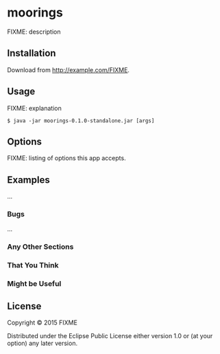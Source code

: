 # moorings

FIXME: description

## Installation

Download from http://example.com/FIXME.

## Usage

FIXME: explanation

    $ java -jar moorings-0.1.0-standalone.jar [args]

## Options

FIXME: listing of options this app accepts.

## Examples

...

### Bugs

...

### Any Other Sections
### That You Think
### Might be Useful

## License

Copyright © 2015 FIXME

Distributed under the Eclipse Public License either version 1.0 or (at
your option) any later version.
